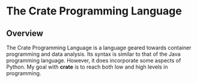 # The Crate Programming Language

## Overview

The Crate Programming Language is a language geared towards container programming and data analysis.
Its syntax is similar to that of the Java programming language. However, it does incorporate some aspects of Python.
My goal with **crate** is to reach both low and high levels in programming.
